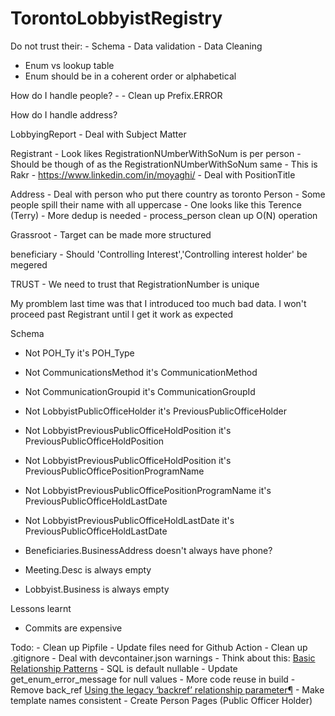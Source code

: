 # TorontoLobbyistRegistry

Do not trust their:
    - Schema
    - Data validation
    - Data Cleaning

- Enum vs lookup table
- Enum should be in a coherent order or alphabetical


How do I handle people?
    - 
    - Clean up Prefix.ERROR

How do I handle address?

LobbyingReport
    - Deal with Subject Matter

Registrant
    - Look likes RegistrationNUmberWithSoNum is per person
    - Should be though of as the RegistrationNUmberWithSoNum same
    - This is Rakr
        - https://www.linkedin.com/in/moyaghi/
    - Deal with PositionTitle
    
Address 
    - Deal with person who put there country as toronto
Person
    - Some people spill their name with all uppercase 
    - One looks like this Terence (Terry)
    - More dedup is needed
    - process_person clean up O(N) operation

Grassroot
    - Target can be made more structured

beneficiary
    - Should 'Controlling Interest','Controlling interest holder' be megered
    
TRUST
    - We need to trust that RegistrationNumber is unique

My promblem last time was that I introduced too much bad data. I won't proceed past  Registrant until I get it work as expected

Schema
- Not POH_Ty it's POH_Type
- Not CommunicationsMethod it's CommunicationMethod
- Not CommunicationGroupid it's CommunicationGroupId
- Not LobbyistPublicOfficeHolder it's PreviousPublicOfficeHolder
- Not LobbyistPreviousPublicOfficeHoldPosition it's PreviousPublicOfficeHoldPosition
- Not LobbyistPreviousPublicOfficeHoldPosition it's PreviousPublicOfficePositionProgramName
- Not LobbyistPreviousPublicOfficePositionProgramName it's PreviousPublicOfficeHoldLastDate
- Not LobbyistPreviousPublicOfficeHoldLastDate it's PreviousPublicOfficeHoldLastDate
- Beneficiaries.BusinessAddress doesn't always have phone?

- Meeting.Desc is always empty
- Lobbyist.Business is always empty

Lessons learnt
- Commits are expensive

Todo:
    - Clean up Pipfile
    - Update files need for Github Action
    - Clean up .gitignore
    - Deal with devcontainer.json warnings
    - Think about this: [Basic Relationship Patterns](https://docs.sqlalchemy.org/en/20/orm/basic_relationships.html)
    - SQL is default nullable
    - Update get_enum_error_message for null values
    - More code reuse in build
    - Remove back_ref [Using the legacy ‘backref’ relationship parameter¶](https://docs.sqlalchemy.org/en/20/orm/backref.html)
    - Make template names consistent 
    - Create Person Pages (Public Officer Holder)

